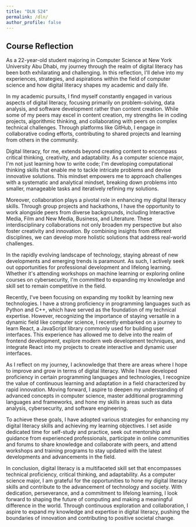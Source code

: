 ```yaml
---
title: "DLN S24"
permalink: /dln/
author_profile: false
---
```


## Course Reflection

As a 22-year-old student majoring in Computer Science at New York University Abu Dhabi, my journey through the realm of digital literacy has been both exhilarating and challenging. In this reflection, I'll delve into my experiences, strategies, and aspirations within the field of computer science and how digital literacy shapes my academic and daily life.

In my academic pursuits, I find myself constantly engaged in various aspects of digital literacy, focusing primarily on problem-solving, data analysis, and software development rather than content creation. While some of my peers may excel in content creation, my strengths lie in coding projects, algorithmic thinking, and collaborating with peers on complex technical challenges. Through platforms like GitHub, I engage in collaborative coding efforts, contributing to shared projects and learning from others in the community. 

Digital literacy, for me, extends beyond creating content to encompass critical thinking, creativity, and adaptability. As a computer science major, I'm not just learning how to write code; I'm developing computational thinking skills that enable me to tackle intricate problems and devise innovative solutions. This mindset empowers me to approach challenges with a systematic and analytical mindset, breaking down problems into smaller, manageable tasks and iteratively refining my solutions.

Moreover, collaboration plays a pivotal role in enhancing my digital literacy skills. Through group projects and hackathons, I have the opportunity to work alongside peers from diverse backgrounds, including Interactive Media, Film and New Media, Business, and Literature. These interdisciplinary collaborations not only broaden my perspective but also foster creativity and innovation. By combining insights from different disciplines, we can develop more holistic solutions that address real-world challenges.

In the rapidly evolving landscape of technology, staying abreast of new developments and emerging trends is paramount. As such, I actively seek out opportunities for professional development and lifelong learning. Whether it's attending workshops on machine learning or exploring online courses on cybersecurity, I'm committed to expanding my knowledge and skill set to remain competitive in the field.

Recently, I've been focusing on expanding my toolkit by learning new technologies. I have a strong proficiency in programming languages such as Python and C++, which have served as the foundation of my technical expertise. However, recognizing the importance of staying versatile in a dynamic field like computer science, I recently embarked on a journey to learn React, a JavaScript library commonly used for building user interfaces. This experience has allowed me to delve into the realm of frontend development, explore modern web development techniques, and integrate React into my projects to create interactive and dynamic user interfaces.

As I reflect on my journey, I acknowledge that there are areas where I hope to improve and grow in terms of digital literacy. While I have developed proficiency in certain programming languages and technologies, I recognize the value of continuous learning and adaptation in a field characterized by rapid innovation. Moving forward, I aspire to deepen my understanding of advanced concepts in computer science, master additional programming languages and frameworks, and hone my skills in areas such as data analysis, cybersecurity, and software engineering.

To achieve these goals, I have adopted various strategies for enhancing my digital literacy skills and achieving my learning objectives. I set aside dedicated time for self-study and practice, seek out mentorship and guidance from experienced professionals, participate in online communities and forums to share knowledge and collaborate with peers, and attend workshops and training programs to stay updated with the latest developments and advancements in the field.

In conclusion, digital literacy is a multifaceted skill set that encompasses technical proficiency, critical thinking, and adaptability. As a computer science major, I am grateful for the opportunities to hone my digital literacy skills and contribute to the advancement of technology and society. With dedication, perseverance, and a commitment to lifelong learning, I look forward to shaping the future of computing and making a meaningful difference in the world. Through continuous exploration and collaboration, I aspire to expand my knowledge and expertise in digital literacy, pushing the boundaries of innovation and contributing to positive societal change.
